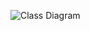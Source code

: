 ![Class Diagram](https://github.com/dmioto/zoo/blob/7ba1ff4c73cd0baee50236bf4b0daa490128eda7/Classe%20UML.png)
